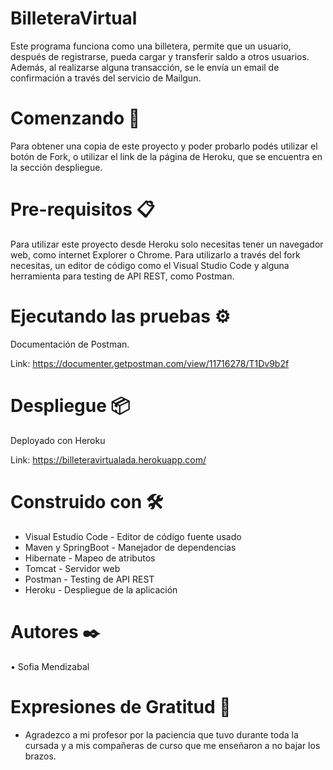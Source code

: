 # BilleteraVirtual


Este programa funciona como una billetera, permite que un usuario, después de registrarse, pueda cargar y transferir saldo a otros usuarios. Además, al realizarse alguna transacción, se le envía un email de confirmación a través del servicio de Mailgun. 

# Comenzando 🚀
Para obtener una copia de este proyecto y poder probarlo podés utilizar el botón de Fork, o utilizar el link de la página de Heroku, que se encuentra en la sección despliegue.

# Pre-requisitos 📋
Para utilizar este proyecto desde Heroku solo necesitas tener un navegador web, como internet Explorer o Chrome. Para utilizarlo a través del fork necesitas, un editor de código como el Visual Studio Code y alguna herramienta para testing de API REST, como Postman.

# Ejecutando las pruebas ⚙️

Documentación de Postman.

Link: https://documenter.getpostman.com/view/11716278/T1Dv9b2f

# Despliegue 📦
Deployado con Heroku

Link: https://billeteravirtualada.herokuapp.com/

# Construido con 🛠️

*	Visual Estudio Code - Editor de código fuente usado
*	Maven y SpringBoot - Manejador de dependencias
*	Hibernate - Mapeo de atributos
*	Tomcat - Servidor web 
*	Postman - Testing de API REST
*	Heroku - Despliegue de la aplicación

# Autores ✒️
•	Sofia Mendizabal
# Expresiones de Gratitud 🎁
*	Agradezco a mi profesor por la paciencia que tuvo durante toda la cursada y a mis compañeras de curso que me enseñaron a no bajar los brazos.

